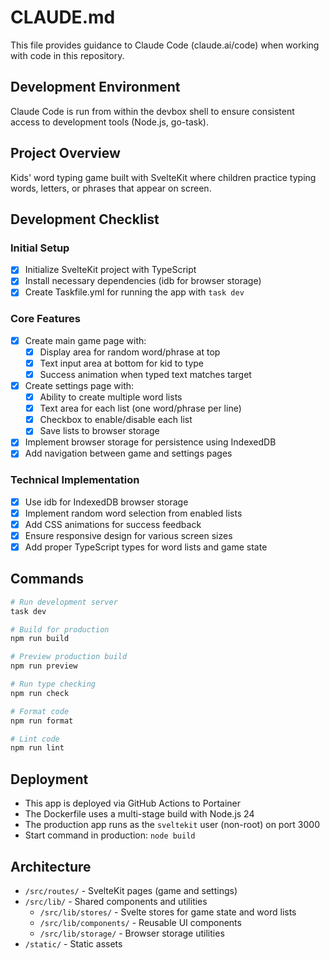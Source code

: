 # CLAUDE.md

This file provides guidance to Claude Code (claude.ai/code) when working with code in this repository.

## Development Environment
Claude Code is run from within the devbox shell to ensure consistent access to development tools (Node.js, go-task).

## Project Overview
Kids' word typing game built with SvelteKit where children practice typing words, letters, or phrases that appear on screen.

## Development Checklist

### Initial Setup
- [x] Initialize SvelteKit project with TypeScript
- [x] Install necessary dependencies (idb for browser storage)
- [x] Create Taskfile.yml for running the app with `task dev`

### Core Features
- [x] Create main game page with:
  - [x] Display area for random word/phrase at top
  - [x] Text input area at bottom for kid to type
  - [x] Success animation when typed text matches target
- [x] Create settings page with:
  - [x] Ability to create multiple word lists
  - [x] Text area for each list (one word/phrase per line)
  - [x] Checkbox to enable/disable each list
  - [x] Save lists to browser storage
- [x] Implement browser storage for persistence using IndexedDB
- [x] Add navigation between game and settings pages

### Technical Implementation
- [x] Use idb for IndexedDB browser storage
- [x] Implement random word selection from enabled lists
- [x] Add CSS animations for success feedback
- [x] Ensure responsive design for various screen sizes
- [x] Add proper TypeScript types for word lists and game state

## Commands
```bash
# Run development server
task dev

# Build for production
npm run build

# Preview production build
npm run preview

# Run type checking
npm run check

# Format code
npm run format

# Lint code
npm run lint
```

## Deployment
- This app is deployed via GitHub Actions to Portainer
- The Dockerfile uses a multi-stage build with Node.js 24
- The production app runs as the `sveltekit` user (non-root) on port 3000
- Start command in production: `node build`

## Architecture
- `/src/routes/` - SvelteKit pages (game and settings)
- `/src/lib/` - Shared components and utilities
  - `/src/lib/stores/` - Svelte stores for game state and word lists
  - `/src/lib/components/` - Reusable UI components
  - `/src/lib/storage/` - Browser storage utilities
- `/static/` - Static assets